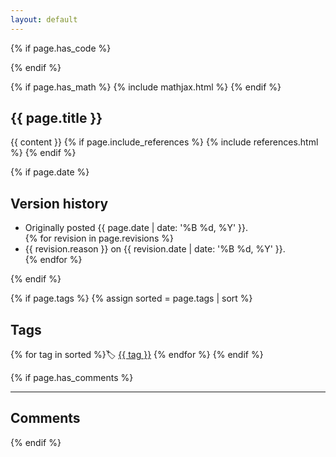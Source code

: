 ```yaml
---
layout: default
---
```

{% if page.has_code %}
  <link rel="stylesheet" type="text/css" href="{{ "/assets/css/code.css" | relative_url }}">
{% endif %}

{% if page.has_math %}
  {% include mathjax.html %}
{% endif %}

<h2>{{ page.title }}</h2>

{{ content }}
{% if page.include_references %}
  {% include references.html %}
{% endif %}

{% if page.date %}
  <h2>Version history</h2>
  <ul>
    <li>Originally posted {{ page.date | date: '%B %d, %Y' }}.</li>
    {% for revision in page.revisions %}
      <li>{{ revision.reason }} on {{ revision.date | date: '%B %d, %Y' }}.</li>
    {% endfor %}
  </ul>
{% endif %}

{% if page.tags %}
{% assign sorted = page.tags | sort %}
<h2>Tags</h2>{% for tag in sorted %}🏷️ <a href="/writing/#{{ tag }}">{{ tag }}</a> {% endfor %}
{% endif %}


{% if page.has_comments %}
<hr>
<h2>Comments</h2>
  <div id="commento"></div>
  <script async src="https://cdn.commento.io/js/commento.js"></script>
 {% endif %}